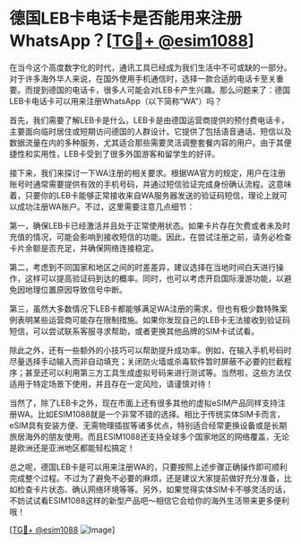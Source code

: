 # 德国LEB卡电话卡是否能用来注册WhatsApp？[[TG💪+ @esim1088](https://t.me/s/esim1088)]

在当今这个高度数字化的时代，通讯工具已经成为我们生活中不可或缺的一部分。对于许多海外华人来说，在国外使用手机通信时，选择一款合适的电话卡至关重要。而提到德国的电话卡，很多人可能会对LEB卡产生兴趣。那么问题来了：德国LEB卡电话卡可以用来注册WhatsApp（以下简称“WA”）吗？

首先，我们需要了解LEB卡是什么。LEB卡是由德国运营商提供的预付费电话卡，主要面向临时居住或短期访问德国的人群设计。它提供了包括语音通话、短信以及数据流量在内的多种服务，尤其适合那些需要灵活调整套餐内容的用户。由于其便捷性和实用性，LEB卡受到了很多外国游客和留学生的好评。

接下来，我们来探讨一下WA注册的相关要求。根据WA官方的规定，用户在注册账号时通常需要提供有效的手机号码，并通过短信验证完成身份确认流程。这意味着，只要你的LEB卡能够正常接收来自WA服务器发送的验证码短信，理论上就可以成功注册WA账户。不过，这里需要注意几点细节：

第一，确保LEB卡已经激活并且处于正常使用状态。如果卡片存在欠费或者未及时充值的情况，可能会影响到接收短信的功能。因此，在尝试注册之前，请务必检查卡片余额是否充足，并确保网络连接稳定。

第二，考虑到不同国家和地区之间的时差差异，建议选择在当地时间白天进行操作，这样可以提高验证码到达的概率。同时，也可以考虑开启国际漫游功能，以避免因地理位置原因导致信号中断。

第三，虽然大多数情况下LEB卡都能够满足WA注册的需求，但也有极少数特殊案例表明某些运营商可能存在限制措施。如果你发现自己的LEB卡无法接收到验证码短信，可以尝试联系客服寻求帮助，或者更换其他品牌的SIM卡试试看。

除此之外，还有一些额外的小技巧可以帮助提升成功率。例如，在输入手机号码时尽量选择手动输入而非自动填充；关闭防火墙或杀毒软件暂时屏蔽不必要的拦截程序；甚至还可以利用第三方工具生成虚拟号码来进行测试等。当然啦，这些方法仅适用于特定场景下使用，并且存在一定风险，请谨慎对待！

当然了，除了LEB卡之外，现在市面上还有很多其他的虚拟eSIM产品同样支持注册WA。比如ESIM1088就是一个非常不错的选择。相比于传统实体SIM卡而言，eSIM具有安装方便、无需物理插拔等诸多优点，特别适合经常更换设备或是长期旅居海外的朋友使用。而且ESIM1088还支持全球多个国家地区的网络覆盖，无论是欧洲还是亚洲地区都能轻松搞定！

总之呢，德国LEB卡是可以用来注册WA的，只要按照上述步骤正确操作即可顺利完成整个过程。不过为了避免不必要的麻烦，还是建议大家提前做好充分准备，比如检查卡片状态、确认网络环境等等。另外，如果觉得实体SIM卡不够灵活的话，不妨试试看ESIM1088这样的新型产品吧～相信它会给你的海外生活带来更多便利哦！

[[TG💪+ @esim1088](https://t.me/s/esim1088) ![Image](https://i.postimg.cc/4NQfJmqS/Snipaste-2025-05-13-00-14-12.png)]